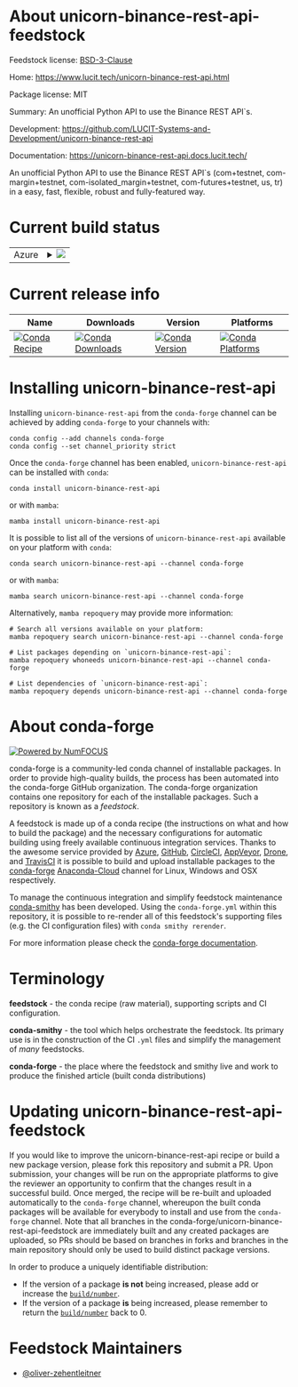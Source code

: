 About unicorn-binance-rest-api-feedstock
========================================

Feedstock license: [BSD-3-Clause](https://github.com/conda-forge/unicorn-binance-rest-api-feedstock/blob/main/LICENSE.txt)

Home: https://www.lucit.tech/unicorn-binance-rest-api.html

Package license: MIT

Summary: An unofficial Python API to use the Binance REST API`s.

Development: https://github.com/LUCIT-Systems-and-Development/unicorn-binance-rest-api

Documentation: https://unicorn-binance-rest-api.docs.lucit.tech/

An unofficial Python API to use the Binance REST API`s (com+testnet, com-margin+testnet, com-isolated_margin+testnet,
com-futures+testnet, us, tr) in a easy, fast, flexible, robust and fully-featured way.


Current build status
====================


<table>
    
  <tr>
    <td>Azure</td>
    <td>
      <details>
        <summary>
          <a href="https://dev.azure.com/conda-forge/feedstock-builds/_build/latest?definitionId=15697&branchName=main">
            <img src="https://dev.azure.com/conda-forge/feedstock-builds/_apis/build/status/unicorn-binance-rest-api-feedstock?branchName=main">
          </a>
        </summary>
        <table>
          <thead><tr><th>Variant</th><th>Status</th></tr></thead>
          <tbody><tr>
              <td>linux_64_python3.10.____cpython</td>
              <td>
                <a href="https://dev.azure.com/conda-forge/feedstock-builds/_build/latest?definitionId=15697&branchName=main">
                  <img src="https://dev.azure.com/conda-forge/feedstock-builds/_apis/build/status/unicorn-binance-rest-api-feedstock?branchName=main&jobName=linux&configuration=linux%20linux_64_python3.10.____cpython" alt="variant">
                </a>
              </td>
            </tr><tr>
              <td>linux_64_python3.11.____cpython</td>
              <td>
                <a href="https://dev.azure.com/conda-forge/feedstock-builds/_build/latest?definitionId=15697&branchName=main">
                  <img src="https://dev.azure.com/conda-forge/feedstock-builds/_apis/build/status/unicorn-binance-rest-api-feedstock?branchName=main&jobName=linux&configuration=linux%20linux_64_python3.11.____cpython" alt="variant">
                </a>
              </td>
            </tr><tr>
              <td>linux_64_python3.8.____73_pypy</td>
              <td>
                <a href="https://dev.azure.com/conda-forge/feedstock-builds/_build/latest?definitionId=15697&branchName=main">
                  <img src="https://dev.azure.com/conda-forge/feedstock-builds/_apis/build/status/unicorn-binance-rest-api-feedstock?branchName=main&jobName=linux&configuration=linux%20linux_64_python3.8.____73_pypy" alt="variant">
                </a>
              </td>
            </tr><tr>
              <td>linux_64_python3.8.____cpython</td>
              <td>
                <a href="https://dev.azure.com/conda-forge/feedstock-builds/_build/latest?definitionId=15697&branchName=main">
                  <img src="https://dev.azure.com/conda-forge/feedstock-builds/_apis/build/status/unicorn-binance-rest-api-feedstock?branchName=main&jobName=linux&configuration=linux%20linux_64_python3.8.____cpython" alt="variant">
                </a>
              </td>
            </tr><tr>
              <td>linux_64_python3.9.____73_pypy</td>
              <td>
                <a href="https://dev.azure.com/conda-forge/feedstock-builds/_build/latest?definitionId=15697&branchName=main">
                  <img src="https://dev.azure.com/conda-forge/feedstock-builds/_apis/build/status/unicorn-binance-rest-api-feedstock?branchName=main&jobName=linux&configuration=linux%20linux_64_python3.9.____73_pypy" alt="variant">
                </a>
              </td>
            </tr><tr>
              <td>linux_64_python3.9.____cpython</td>
              <td>
                <a href="https://dev.azure.com/conda-forge/feedstock-builds/_build/latest?definitionId=15697&branchName=main">
                  <img src="https://dev.azure.com/conda-forge/feedstock-builds/_apis/build/status/unicorn-binance-rest-api-feedstock?branchName=main&jobName=linux&configuration=linux%20linux_64_python3.9.____cpython" alt="variant">
                </a>
              </td>
            </tr><tr>
              <td>osx_64_python3.10.____cpython</td>
              <td>
                <a href="https://dev.azure.com/conda-forge/feedstock-builds/_build/latest?definitionId=15697&branchName=main">
                  <img src="https://dev.azure.com/conda-forge/feedstock-builds/_apis/build/status/unicorn-binance-rest-api-feedstock?branchName=main&jobName=osx&configuration=osx%20osx_64_python3.10.____cpython" alt="variant">
                </a>
              </td>
            </tr><tr>
              <td>osx_64_python3.11.____cpython</td>
              <td>
                <a href="https://dev.azure.com/conda-forge/feedstock-builds/_build/latest?definitionId=15697&branchName=main">
                  <img src="https://dev.azure.com/conda-forge/feedstock-builds/_apis/build/status/unicorn-binance-rest-api-feedstock?branchName=main&jobName=osx&configuration=osx%20osx_64_python3.11.____cpython" alt="variant">
                </a>
              </td>
            </tr><tr>
              <td>osx_64_python3.8.____73_pypy</td>
              <td>
                <a href="https://dev.azure.com/conda-forge/feedstock-builds/_build/latest?definitionId=15697&branchName=main">
                  <img src="https://dev.azure.com/conda-forge/feedstock-builds/_apis/build/status/unicorn-binance-rest-api-feedstock?branchName=main&jobName=osx&configuration=osx%20osx_64_python3.8.____73_pypy" alt="variant">
                </a>
              </td>
            </tr><tr>
              <td>osx_64_python3.8.____cpython</td>
              <td>
                <a href="https://dev.azure.com/conda-forge/feedstock-builds/_build/latest?definitionId=15697&branchName=main">
                  <img src="https://dev.azure.com/conda-forge/feedstock-builds/_apis/build/status/unicorn-binance-rest-api-feedstock?branchName=main&jobName=osx&configuration=osx%20osx_64_python3.8.____cpython" alt="variant">
                </a>
              </td>
            </tr><tr>
              <td>osx_64_python3.9.____73_pypy</td>
              <td>
                <a href="https://dev.azure.com/conda-forge/feedstock-builds/_build/latest?definitionId=15697&branchName=main">
                  <img src="https://dev.azure.com/conda-forge/feedstock-builds/_apis/build/status/unicorn-binance-rest-api-feedstock?branchName=main&jobName=osx&configuration=osx%20osx_64_python3.9.____73_pypy" alt="variant">
                </a>
              </td>
            </tr><tr>
              <td>osx_64_python3.9.____cpython</td>
              <td>
                <a href="https://dev.azure.com/conda-forge/feedstock-builds/_build/latest?definitionId=15697&branchName=main">
                  <img src="https://dev.azure.com/conda-forge/feedstock-builds/_apis/build/status/unicorn-binance-rest-api-feedstock?branchName=main&jobName=osx&configuration=osx%20osx_64_python3.9.____cpython" alt="variant">
                </a>
              </td>
            </tr><tr>
              <td>win_64_python3.10.____cpython</td>
              <td>
                <a href="https://dev.azure.com/conda-forge/feedstock-builds/_build/latest?definitionId=15697&branchName=main">
                  <img src="https://dev.azure.com/conda-forge/feedstock-builds/_apis/build/status/unicorn-binance-rest-api-feedstock?branchName=main&jobName=win&configuration=win%20win_64_python3.10.____cpython" alt="variant">
                </a>
              </td>
            </tr><tr>
              <td>win_64_python3.11.____cpython</td>
              <td>
                <a href="https://dev.azure.com/conda-forge/feedstock-builds/_build/latest?definitionId=15697&branchName=main">
                  <img src="https://dev.azure.com/conda-forge/feedstock-builds/_apis/build/status/unicorn-binance-rest-api-feedstock?branchName=main&jobName=win&configuration=win%20win_64_python3.11.____cpython" alt="variant">
                </a>
              </td>
            </tr><tr>
              <td>win_64_python3.8.____73_pypy</td>
              <td>
                <a href="https://dev.azure.com/conda-forge/feedstock-builds/_build/latest?definitionId=15697&branchName=main">
                  <img src="https://dev.azure.com/conda-forge/feedstock-builds/_apis/build/status/unicorn-binance-rest-api-feedstock?branchName=main&jobName=win&configuration=win%20win_64_python3.8.____73_pypy" alt="variant">
                </a>
              </td>
            </tr><tr>
              <td>win_64_python3.8.____cpython</td>
              <td>
                <a href="https://dev.azure.com/conda-forge/feedstock-builds/_build/latest?definitionId=15697&branchName=main">
                  <img src="https://dev.azure.com/conda-forge/feedstock-builds/_apis/build/status/unicorn-binance-rest-api-feedstock?branchName=main&jobName=win&configuration=win%20win_64_python3.8.____cpython" alt="variant">
                </a>
              </td>
            </tr><tr>
              <td>win_64_python3.9.____73_pypy</td>
              <td>
                <a href="https://dev.azure.com/conda-forge/feedstock-builds/_build/latest?definitionId=15697&branchName=main">
                  <img src="https://dev.azure.com/conda-forge/feedstock-builds/_apis/build/status/unicorn-binance-rest-api-feedstock?branchName=main&jobName=win&configuration=win%20win_64_python3.9.____73_pypy" alt="variant">
                </a>
              </td>
            </tr><tr>
              <td>win_64_python3.9.____cpython</td>
              <td>
                <a href="https://dev.azure.com/conda-forge/feedstock-builds/_build/latest?definitionId=15697&branchName=main">
                  <img src="https://dev.azure.com/conda-forge/feedstock-builds/_apis/build/status/unicorn-binance-rest-api-feedstock?branchName=main&jobName=win&configuration=win%20win_64_python3.9.____cpython" alt="variant">
                </a>
              </td>
            </tr>
          </tbody>
        </table>
      </details>
    </td>
  </tr>
</table>

Current release info
====================

| Name | Downloads | Version | Platforms |
| --- | --- | --- | --- |
| [![Conda Recipe](https://img.shields.io/badge/recipe-unicorn--binance--rest--api-green.svg)](https://anaconda.org/conda-forge/unicorn-binance-rest-api) | [![Conda Downloads](https://img.shields.io/conda/dn/conda-forge/unicorn-binance-rest-api.svg)](https://anaconda.org/conda-forge/unicorn-binance-rest-api) | [![Conda Version](https://img.shields.io/conda/vn/conda-forge/unicorn-binance-rest-api.svg)](https://anaconda.org/conda-forge/unicorn-binance-rest-api) | [![Conda Platforms](https://img.shields.io/conda/pn/conda-forge/unicorn-binance-rest-api.svg)](https://anaconda.org/conda-forge/unicorn-binance-rest-api) |

Installing unicorn-binance-rest-api
===================================

Installing `unicorn-binance-rest-api` from the `conda-forge` channel can be achieved by adding `conda-forge` to your channels with:

```
conda config --add channels conda-forge
conda config --set channel_priority strict
```

Once the `conda-forge` channel has been enabled, `unicorn-binance-rest-api` can be installed with `conda`:

```
conda install unicorn-binance-rest-api
```

or with `mamba`:

```
mamba install unicorn-binance-rest-api
```

It is possible to list all of the versions of `unicorn-binance-rest-api` available on your platform with `conda`:

```
conda search unicorn-binance-rest-api --channel conda-forge
```

or with `mamba`:

```
mamba search unicorn-binance-rest-api --channel conda-forge
```

Alternatively, `mamba repoquery` may provide more information:

```
# Search all versions available on your platform:
mamba repoquery search unicorn-binance-rest-api --channel conda-forge

# List packages depending on `unicorn-binance-rest-api`:
mamba repoquery whoneeds unicorn-binance-rest-api --channel conda-forge

# List dependencies of `unicorn-binance-rest-api`:
mamba repoquery depends unicorn-binance-rest-api --channel conda-forge
```


About conda-forge
=================

[![Powered by
NumFOCUS](https://img.shields.io/badge/powered%20by-NumFOCUS-orange.svg?style=flat&colorA=E1523D&colorB=007D8A)](https://numfocus.org)

conda-forge is a community-led conda channel of installable packages.
In order to provide high-quality builds, the process has been automated into the
conda-forge GitHub organization. The conda-forge organization contains one repository
for each of the installable packages. Such a repository is known as a *feedstock*.

A feedstock is made up of a conda recipe (the instructions on what and how to build
the package) and the necessary configurations for automatic building using freely
available continuous integration services. Thanks to the awesome service provided by
[Azure](https://azure.microsoft.com/en-us/services/devops/), [GitHub](https://github.com/),
[CircleCI](https://circleci.com/), [AppVeyor](https://www.appveyor.com/),
[Drone](https://cloud.drone.io/welcome), and [TravisCI](https://travis-ci.com/)
it is possible to build and upload installable packages to the
[conda-forge](https://anaconda.org/conda-forge) [Anaconda-Cloud](https://anaconda.org/)
channel for Linux, Windows and OSX respectively.

To manage the continuous integration and simplify feedstock maintenance
[conda-smithy](https://github.com/conda-forge/conda-smithy) has been developed.
Using the ``conda-forge.yml`` within this repository, it is possible to re-render all of
this feedstock's supporting files (e.g. the CI configuration files) with ``conda smithy rerender``.

For more information please check the [conda-forge documentation](https://conda-forge.org/docs/).

Terminology
===========

**feedstock** - the conda recipe (raw material), supporting scripts and CI configuration.

**conda-smithy** - the tool which helps orchestrate the feedstock.
                   Its primary use is in the construction of the CI ``.yml`` files
                   and simplify the management of *many* feedstocks.

**conda-forge** - the place where the feedstock and smithy live and work to
                  produce the finished article (built conda distributions)


Updating unicorn-binance-rest-api-feedstock
===========================================

If you would like to improve the unicorn-binance-rest-api recipe or build a new
package version, please fork this repository and submit a PR. Upon submission,
your changes will be run on the appropriate platforms to give the reviewer an
opportunity to confirm that the changes result in a successful build. Once
merged, the recipe will be re-built and uploaded automatically to the
`conda-forge` channel, whereupon the built conda packages will be available for
everybody to install and use from the `conda-forge` channel.
Note that all branches in the conda-forge/unicorn-binance-rest-api-feedstock are
immediately built and any created packages are uploaded, so PRs should be based
on branches in forks and branches in the main repository should only be used to
build distinct package versions.

In order to produce a uniquely identifiable distribution:
 * If the version of a package **is not** being increased, please add or increase
   the [``build/number``](https://docs.conda.io/projects/conda-build/en/latest/resources/define-metadata.html#build-number-and-string).
 * If the version of a package **is** being increased, please remember to return
   the [``build/number``](https://docs.conda.io/projects/conda-build/en/latest/resources/define-metadata.html#build-number-and-string)
   back to 0.

Feedstock Maintainers
=====================

* [@oliver-zehentleitner](https://github.com/oliver-zehentleitner/)


